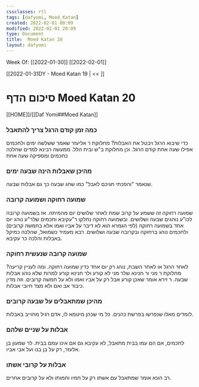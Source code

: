 ```yaml
---
cssclasses: rtl
tags: [dafyomi, Moed_Katan] 
created: 2022-02-01 00:09
modified: 2022-02-01 20:09
type: Document
title:  Moed Katan 20
layout: dafyomi
---
```

Week Of: [[2022-01-30]]
[[2022-02-01]]

[[2022-01-31DY - Moed Katan 19 | << ]] 

# סיכום הדף  Moed Katan 20

[[HOME]]/[[Daf Yomi##Moed Katan]]

### כמה זמן קודם הרגל צריך להתאבל
כדי שיבוא הרגל ויבטל את האבלות?
מחלוקת ר אליעזר שאמר ששלשה ימים ולחכמים אפילו שעה אחת קודם הרגל. וכן מחלוקת ב"ש ובית הלל.
ממעשה רבינא למדים שהלכה כחכמים ומספיקה שעה אחת
### מהיכן שאבלות הינה שבעה ימים
שנאמר "והפכתי חגיכם לאבל" כמו שחג שבעה כך גם אבלות שבעה.
### שמועה רחוקה ושמועה קרובה
שמועה רחוקה זה ששמע על קרוב שמת לאחר שלושים יום מהמיתה. 
אז בשמועה קרובה לכו"ע נוהגים שבעה ושלושים. ובשמועה רחוקה נחלקו  ר"עקיבא וחכמים שלר"ע נוהג יום אחד בשמועה רחוקה (לפי הגמרא הוא לא דיבר על אביו ואמו אלא בחמשה קרובים) ולחכמים נוהג ברחוקה ובקרובה שבעה ושלושים. 
רבא מעמיד כשמואל, שהלכה כמיקל באבלות והלכה כר עקיבא.
### שמועה קרובה שנעשית רחוקה
לאחר הרגל או לאחר השבת, נוהג רק יום אחד כדין שמועה רחוקה.
ומה לעניין קריעה?
מחלוקת ר מני ור חנינא שלר מני לא קורע ולר חנינא קורע למרות שלא נוהג אבלות שבעה.
ר זירא אומר שאכן קורע אבל רק על אביו ואמו ולא על חמשה קרובים. וזה מדין כיבוד אב ואם ולא מצד חיובי אבלות.
### מהיכן שמתאבלים על שבעה קרובים 
לומדים מאלו שנפרשו בפרשת כהנים. כל מי שכהן מיטמא לו, אדם רגיל מחוייב באבלות. 
### אבלות על שניים שלהם
לחכמים, אם הם עמו בבית מתאבל, לא עקיבא גם אם אינו עמם בבית. לר שמעון בן אלעזר, רק על בן בנו ועל אבי אביו. 
### אבלות על קרובי אשתו
רב הונא אומר שמתאבל עם אשתו רק על חמיו וחמותו ולא על קרובים אחרים.


